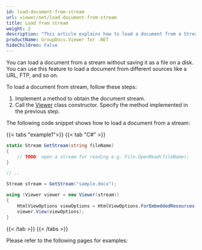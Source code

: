 ```yaml
---
id: load-document-from-stream
url: viewer/net/load-document-from-stream
title: Load from stream
weight: 2
description: "This article explains how to load a document from a Stream with GroupDocs.Viewer within your .NET applications."
productName: GroupDocs.Viewer for .NET
hideChildren: False
---
```

You can load a document from a stream without saving it as a file on a disk. You can use this feature to load a document from different sources like a URL, FTP, and so on.

To load a document from stream, follow these steps:

1. Implement a method to obtain the document stream.
2. Call the [Viewer](https://reference.groupdocs.com/net/viewer/groupdocs.viewer/viewer) class constructor. Specify the method implemented in the previous step.

The following code snippet shows how to load a document from a stream:

{{< tabs "example1">}}
{{< tab "C#" >}}
```cs
static Stream GetStream(string fileName) 
{
    // TODO: open a stream for reading e.g. File.OpenRead(fileName);
}

// ..

Stream stream = GetStream("sample.docx");

using (Viewer viewer = new Viewer(stream))
{
    HtmlViewOptions viewOptions = HtmlViewOptions.ForEmbeddedResources();
    viewer.View(viewOptions);
}
```
{{< /tab >}}
{{< /tabs >}}

Please refer to the following pages for examples:
